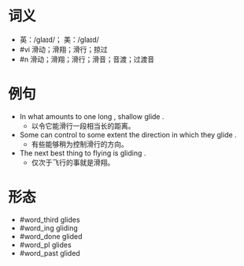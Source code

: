 # 词义
- 英：/ɡlaɪd/； 美：/ɡlaɪd/
- #vi 滑动；滑翔；滑行；掠过
- #n 滑动；滑翔；滑行；滑音；音渡；过渡音
# 例句
- In what amounts to one long , shallow glide .
	- 以令它能滑行一段相当长的距离。
- Some can control to some extent the direction in which they glide .
	- 有些能够稍为控制滑行的方向。
- The next best thing to flying is gliding .
	- 仅次于飞行的事就是滑翔。
# 形态
- #word_third glides
- #word_ing gliding
- #word_done glided
- #word_pl glides
- #word_past glided
